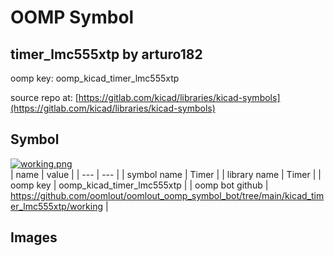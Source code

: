 # OOMP Symbol  
## timer_lmc555xtp  by arturo182  
  
oomp key: oomp_kicad_timer_lmc555xtp  
  
source repo at: [https://gitlab.com/kicad/libraries/kicad-symbols](https://gitlab.com/kicad/libraries/kicad-symbols)  
## Symbol  
  
[![working.png](working_600.png)](working.png)  
| name | value | 
| --- | --- | 
| symbol name | Timer | 
| library name | Timer | 
| oomp key | oomp_kicad_timer_lmc555xtp | 
| oomp bot github | https://github.com/oomlout/oomlout_oomp_symbol_bot/tree/main/kicad_timer_lmc555xtp/working | 
## Images  
